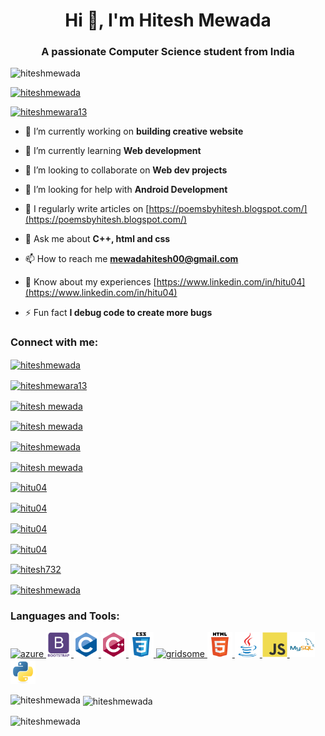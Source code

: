 <h1 align="center">Hi 👋, I'm Hitesh Mewada</h1>

<h3 align="center">A passionate Computer Science student from India</h3>

<p align="left"> <img src="https://komarev.com/ghpvc/?username=hiteshmewada&label=Profile%20views&color=0e75b6&style=flat" alt="hiteshmewada" /> </p>

<p align="left"> <a href="https://github.com/ryo-ma/github-profile-trophy"><img src="https://github-profile-trophy.vercel.app/?username=hiteshmewada" alt="hiteshmewada" /></a> </p>

<p align="left"> <a href="https://twitter.com/hiteshmewara13" target="blank"><img src="https://img.shields.io/twitter/follow/hiteshmewara13?logo=twitter&style=for-the-badge" alt="hiteshmewara13" /></a> </p>

- 🔭 I’m currently working on **building creative website**

- 🌱 I’m currently learning **Web development**

- 👯 I’m looking to collaborate on **Web dev projects**

- 🤝 I’m looking for help with **Android Development**

- 📝 I regularly write articles on [https://poemsbyhitesh.blogspot.com/](https://poemsbyhitesh.blogspot.com/)

- 💬 Ask me about **C++, html and css**

- 📫 How to reach me **mewadahitesh00@gmail.com**

- 📄 Know about my experiences [https://www.linkedin.com/in/hitu04](https://www.linkedin.com/in/hitu04)

- ⚡ Fun fact **I debug code to create more bugs**

<h3 align="left">Connect with me:</h3>

<p align="left">

<a href="https://codepen.io/hiteshmewada" target="blank"><img align="center" src="https://raw.githubusercontent.com/rahuldkjain/github-profile-readme-generator/master/src/images/icons/Social/codepen.svg" alt="hiteshmewada" height="30" width="40" /></a>

<a href="https://twitter.com/hiteshmewara13" target="_blank"><img align="center" src="https://raw.githubusercontent.com/rahuldkjain/github-profile-readme-generator/master/src/images/icons/Social/twitter.svg" alt="hiteshmewara13" height="30" width="40" /></a>

<a href="https://linkedin.com/in/hitesh mewada" target="blank"><img align="center" src="https://raw.githubusercontent.com/rahuldkjain/github-profile-readme-generator/master/src/images/icons/Social/linked-in-alt.svg" alt="hitesh mewada" height="30" width="40" /></a>

<a href="https://fb.com/hitesh mewada" target="blank"><img align="center" src="https://raw.githubusercontent.com/rahuldkjain/github-profile-readme-generator/master/src/images/icons/Social/facebook.svg" alt="hitesh mewada" height="30" width="40" /></a>

<a href="https://instagram.com/hitesh_mewaraa" target="blank"><img align="center" src="https://raw.githubusercontent.com/rahuldkjain/github-profile-readme-generator/master/src/images/icons/Social/instagram.svg" alt="hiteshmewada" height="30" width="40" /></a>

<a href="https://www.youtube.com/c/hitesh mewada" target="blank"><img align="center" src="https://raw.githubusercontent.com/rahuldkjain/github-profile-readme-generator/master/src/images/icons/Social/youtube.svg" alt="hitesh mewada" height="30" width="40" /></a>

<a href="https://www.codechef.com/users/hitu04" target="blank"><img align="center" src="https://cdn.jsdelivr.net/npm/simple-icons@3.1.0/icons/codechef.svg" alt="hitu04" height="30" width="40" /></a>

<a href="https://www.hackerrank.com/hitu04" target="blank"><img align="center" src="https://raw.githubusercontent.com/rahuldkjain/github-profile-readme-generator/master/src/images/icons/Social/hackerrank.svg" alt="hitu04" height="30" width="40" /></a>

<a href="https://codeforces.com/profile/hitu04" target="blank"><img align="center" src="https://cdn.jsdelivr.net/npm/simple-icons@3.0.1/icons/codeforces.svg" alt="hitu04" height="30" width="40" /></a>

<a href="https://www.leetcode.com/hitu04" target="blank"><img align="center" src="https://raw.githubusercontent.com/rahuldkjain/github-profile-readme-generator/master/src/images/icons/Social/leet-code.svg" alt="hitu04" height="30" width="40" /></a>

<a href="https://www.hackerearth.com/hitesh732" target="blank"><img align="center" src="https://raw.githubusercontent.com/rahuldkjain/github-profile-readme-generator/master/src/images/icons/Social/hackerearth.svg" alt="hitesh732" height="30" width="40" /></a>

<a href="https://auth.geeksforgeeks.org/user/hiteshmewada" target="blank"><img align="center" src="https://raw.githubusercontent.com/rahuldkjain/github-profile-readme-generator/master/src/images/icons/Social/geeks-for-geeks.svg" alt="hiteshmewada" height="30" width="40" /></a>

</p>

<h3 align="left">Languages and Tools:</h3>

<p align="left"> <a href="https://azure.microsoft.com/en-in/" target="_blank"> <img src="https://www.vectorlogo.zone/logos/microsoft_azure/microsoft_azure-icon.svg" alt="azure" width="40" height="40"/> </a> <a href="https://getbootstrap.com" target="_blank"> <img src="https://raw.githubusercontent.com/devicons/devicon/master/icons/bootstrap/bootstrap-plain-wordmark.svg" alt="bootstrap" width="40" height="40"/> </a> <a href="https://www.cprogramming.com/" target="_blank"> <img src="https://raw.githubusercontent.com/devicons/devicon/master/icons/c/c-original.svg" alt="c" width="40" height="40"/> </a> <a href="https://www.w3schools.com/cpp/" target="_blank"> <img src="https://raw.githubusercontent.com/devicons/devicon/master/icons/cplusplus/cplusplus-original.svg" alt="cplusplus" width="40" height="40"/> </a> <a href="https://www.w3schools.com/css/" target="_blank"> <img src="https://raw.githubusercontent.com/devicons/devicon/master/icons/css3/css3-original-wordmark.svg" alt="css3" width="40" height="40"/> </a> <a href="https://gridsome.org/" target="_blank"> <img src="https://www.vectorlogo.zone/logos/gridsome/gridsome-icon.svg" alt="gridsome" width="40" height="40"/> </a> <a href="https://www.w3.org/html/" target="_blank"> <img src="https://raw.githubusercontent.com/devicons/devicon/master/icons/html5/html5-original-wordmark.svg" alt="html5" width="40" height="40"/> </a> <a href="https://www.java.com" target="_blank"> <img src="https://raw.githubusercontent.com/devicons/devicon/master/icons/java/java-original.svg" alt="java" width="40" height="40"/> </a> <a href="https://developer.mozilla.org/en-US/docs/Web/JavaScript" target="_blank"> <img src="https://raw.githubusercontent.com/devicons/devicon/master/icons/javascript/javascript-original.svg" alt="javascript" width="40" height="40"/> </a> <a href="https://www.mysql.com/" target="_blank"> <img src="https://raw.githubusercontent.com/devicons/devicon/master/icons/mysql/mysql-original-wordmark.svg" alt="mysql" width="40" height="40"/> </a> <a href="https://www.python.org" target="_blank"> <img src="https://raw.githubusercontent.com/devicons/devicon/master/icons/python/python-original.svg" alt="python" width="40" height="40"/> </a> </p>

<p><img align="left" src="https://github-readme-stats.vercel.app/api/top-langs?username=hiteshmewada&show_icons=true&locale=en&layout=compact" alt="hiteshmewada" /></p>

<p>&nbsp;<img align="center" src="https://github-readme-stats.vercel.app/api?username=hiteshmewada&show_icons=true&locale=en" alt="hiteshmewada" /></p>

<p><img align="center" src="https://github-readme-streak-stats.herokuapp.com/?user=hiteshmewada&" alt="hiteshmewada" /></p>



<!--
**hiteshmewada/hiteshmewada** is a ✨ _special_ ✨ repository because its `README.md` (this file) appears on your GitHub profile.

Here are some ideas to get you started:

- 🔭 I’m currently working on ...
- 🌱 I’m currently learning ...
- 👯 I’m looking to collaborate on ...
- 🤔 I’m looking for help with ...
- 💬 Ask me about ...
- 📫 How to reach me: ...
- 😄 Pronouns: ...
- ⚡ Fun fact: ...
-->
